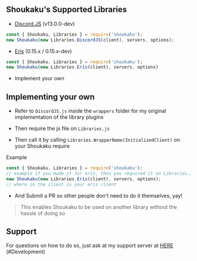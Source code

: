 ## Shoukaku's Supported Libraries

* [Discord.JS](https://discord.js.org/#/) (v13.0.0-dev)

```js
const { Shoukaku, Libraries } = require('shoukaku');
new Shoukaku(new Libraries.DiscordJS(client), servers, options);
```

* [Eris](https://abal.moe/Eris/) (0.15.x / 0.15.x-dev)

```js
const { Shoukaku, Libraries } = require('shoukaku');
new Shoukaku(new Libraries.Eris(client), servers, options)
```

* Implement your own 

## Implementing your own

* Refer to `DiscordJS.js` inside the `wrappers` folder for my original implementation of the library plugins

* Then require the js file on `Libraries.js`

* Then call it by calling `Libraries.WrapperName(InitializedClient)` on your Shoukaku require

Example
```js
const { Shoukaku, Libraries } = require('shoukaku');
// example if you made it for eris, then you required it on Libraries.JS with it's key being Eris
new Shoukaku(new Libraries.Eris(client), servers, options);
// where in the client is your eris client
```

* And Submit a PR so other people don't need to do it themselves, yay!

> This enables Shoukaku to be used on another library without the hassle of doing so

## Support

For questions on how to do so, just ask at my support server at [HERE](https://discord.gg/FVqbtGu) (#Development)